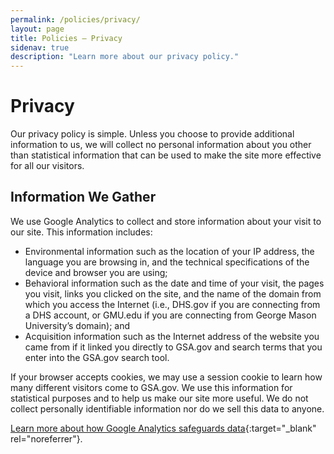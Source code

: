 ```yaml
---
permalink: /policies/privacy/
layout: page
title: Policies – Privacy
sidenav: true
description: "Learn more about our privacy policy."
---
```


# Privacy

Our privacy policy is simple. Unless you choose to provide additional information to us, we will collect no personal information about you other than statistical information that can be used to make the site more effective for all our visitors.

## Information We Gather
We use Google Analytics to collect and store information about your visit to our site. This information includes:

* Environmental information such as the location of your IP address, the language you are browsing in, and the technical specifications of the device and browser you are using;
* Behavioral information such as the date and time of your visit, the pages you visit, links you clicked on the site, and the name of the domain from which you access the Internet (i.e., DHS.gov if you are connecting from a DHS account, or GMU.edu if you are connecting from George Mason University’s domain); and
* Acquisition information such as the Internet address of the website you came from if it linked you directly to GSA.gov and search terms that you enter into the GSA.gov search tool.

If your browser accepts cookies, we may use a session cookie to learn how many different visitors come to GSA.gov. We use this information for statistical purposes and to help us make our site more useful. We do not collect personally identifiable information nor do we sell this data to anyone.

[Learn more about how Google Analytics safeguards data](https://www.usa.gov/optout-instructions){:target="_blank" rel="noreferrer"}.

